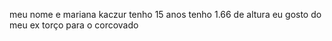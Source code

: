 meu nome e mariana kaczur
tenho 15 anos 
tenho 1.66 de altura 
eu gosto do meu ex 
torço para o corcovado 
